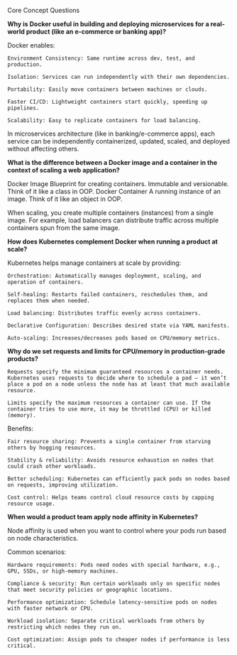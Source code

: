 Core Concept Questions

**Why is Docker useful in building and deploying microservices for a real-world product (like an e-commerce or banking app)?**

Docker enables:

    Environment Consistency: Same runtime across dev, test, and production.

    Isolation: Services can run independently with their own dependencies.

    Portability: Easily move containers between machines or clouds.

    Faster CI/CD: Lightweight containers start quickly, speeding up pipelines.

    Scalability: Easy to replicate containers for load balancing.

In microservices architecture (like in banking/e-commerce apps), each service can be independently containerized, updated, scaled, and deployed without affecting others.

**What is the difference between a Docker image and a container in the context of scaling a web application?**

Docker Image	Blueprint for creating containers. Immutable and versionable. Think of it like a class in OOP.
Docker Container	A running instance of an image. Think of it like an object in OOP.

When scaling, you create multiple containers (instances) from a single image. For example, load balancers can distribute traffic across multiple containers spun from the same image.

**How does Kubernetes complement Docker when running a product at scale?**

Kubernetes helps manage containers at scale by providing:

    Orchestration: Automatically manages deployment, scaling, and operation of containers.

    Self-healing: Restarts failed containers, reschedules them, and replaces them when needed.

    Load balancing: Distributes traffic evenly across containers.

    Declarative Configuration: Describes desired state via YAML manifests.

    Auto-scaling: Increases/decreases pods based on CPU/memory metrics.


**Why do we set requests and limits for CPU/memory in production-grade products?**

    Requests specify the minimum guaranteed resources a container needs. Kubernetes uses requests to decide where to schedule a pod — it won’t place a pod on a node unless the node has at least that much available resource.

    Limits specify the maximum resources a container can use. If the container tries to use more, it may be throttled (CPU) or killed (memory).

Benefits:

    Fair resource sharing: Prevents a single container from starving others by hogging resources.

    Stability & reliability: Avoids resource exhaustion on nodes that could crash other workloads.

    Better scheduling: Kubernetes can efficiently pack pods on nodes based on requests, improving utilization.

    Cost control: Helps teams control cloud resource costs by capping resource usage.

**When would a product team apply node affinity in Kubernetes?**

Node affinity is used when you want to control where your pods run based on node characteristics.

Common scenarios:

    Hardware requirements: Pods need nodes with special hardware, e.g., GPU, SSDs, or high-memory machines.

    Compliance & security: Run certain workloads only on specific nodes that meet security policies or geographic locations.

    Performance optimization: Schedule latency-sensitive pods on nodes with faster network or CPU.

    Workload isolation: Separate critical workloads from others by restricting which nodes they run on.

    Cost optimization: Assign pods to cheaper nodes if performance is less critical.
